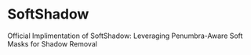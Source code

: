 # SoftShadow
Official Implimentation of SoftShadow: Leveraging Penumbra-Aware Soft Masks for Shadow Removal
